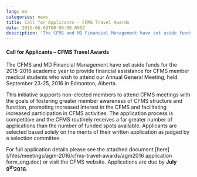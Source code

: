 ```yaml
---
lang: en
categories: news
title: Call for Applicants - CFMS Travel Awards
date: 2016-06-09T00:00:00.000Z
description: 'The CFMS and MD Financial Management have set aside funds for the 2015-2016 academic year to provide financial assistance for CFMS member medical students who wish to attend our Annual General Meeting, held September 23-25, 2016 in Edmonton, Alberta.'
---
```



#### **Call for Applicants – CFMS Travel Awards**

The CFMS and MD Financial Management have set aside funds for the 2015-2016 academic year to provide financial assistance for CFMS member medical students who wish to attend our Annual General Meeting, held September 23-25, 2016 in Edmonton, Alberta.

This initiative supports non-elected members to attend CFMS meetings with the goals of fostering greater member awareness of CFMS structure and function, promoting increased interest in the CFMS and facilitating increased participation in CFMS activities. The application process is competitive and the CFMS routinely receives a far greater number of applications than the number of funded spots available. Applicants are selected based solely on the merits of their written application as judged by a selection committee.

For full application details please see the attached document [here](/files/meetings/agm-2016/cfms-travel-awards/agm2016 application form_eng.doc) or visit the CFMS website. Applications are due by&nbsp;**July 9<sup>th</sup>2016**.